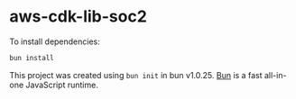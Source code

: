 # aws-cdk-lib-soc2

To install dependencies:

```bash
bun install
```

This project was created using `bun init` in bun v1.0.25. [Bun](https://bun.sh) is a fast all-in-one JavaScript runtime.
